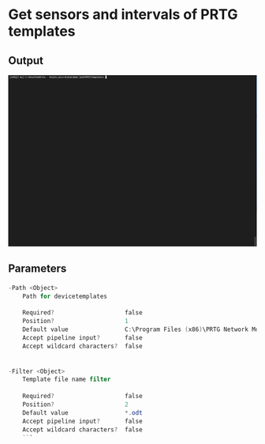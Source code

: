 # Get sensors and intervals of PRTG templates

## Output

![Sensor warning](./get-PRTGTemplates.gif)

## Parameters

```powershell
-Path <Object>
    Path for devicetemplates

    Required?                    false
    Position?                    1
    Default value                C:\Program Files (x86)\PRTG Network Monitor\devicetemplates
    Accept pipeline input?       false
    Accept wildcard characters?  false


-Filter <Object>
    Template file name filter

    Required?                    false
    Position?                    2
    Default value                *.odt
    Accept pipeline input?       false
    Accept wildcard characters?  false
    ```